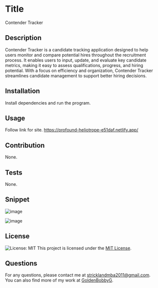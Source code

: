 
# Title
Contender Tracker

## Description
Contender Tracker is a candidate tracking application designed to help users monitor and compare potential hires throughout the recruitment process. It enables users to input, update, and evaluate key candidate metrics, making it easy to assess qualifications, progress, and hiring potential. With a focus on efficiency and organization, Contender Tracker streamlines candidate management to support better hiring decisions.

## Installation
Install dependencies and run the program.

## Usage
Follow link for site.
https://profound-heliotrope-e51daf.netlify.app/


## Contribution
None.

## Tests
None.


## Snippet
![image](https://github.com/user-attachments/assets/68e50bb6-87fa-4f83-a162-77136e5e256e)

![image](https://github.com/user-attachments/assets/abb1aac0-fae9-494c-a9fd-73c805546eb7)


## License
![License: MIT](https://img.shields.io/badge/License-MIT-yellow.svg)
This project is licensed under the [MIT License](https://opensource.org/licenses/MIT).



## Questions
For any questions, please contact me at [stricklandmba2011@gmail.com](mailto:stricklandmba2011@gmail.com).
You can also find more of my work at [GoldenBobbyG](https://github.com/GoldenBobbyG).
